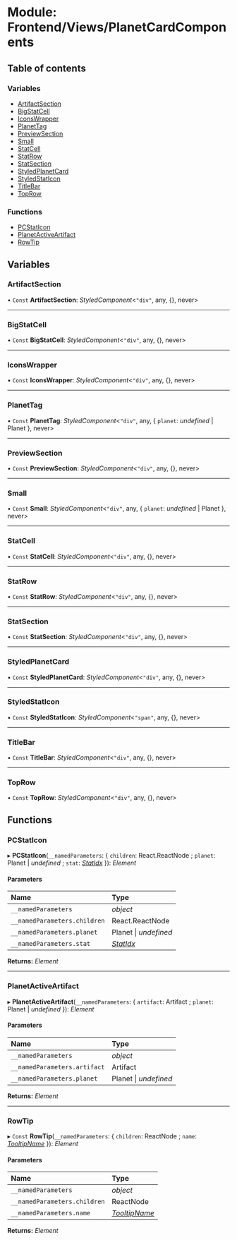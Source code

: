 # Module: Frontend/Views/PlanetCardComponents

## Table of contents

### Variables

- [ArtifactSection](frontend_views_planetcardcomponents.md#artifactsection)
- [BigStatCell](frontend_views_planetcardcomponents.md#bigstatcell)
- [IconsWrapper](frontend_views_planetcardcomponents.md#iconswrapper)
- [PlanetTag](frontend_views_planetcardcomponents.md#planettag)
- [PreviewSection](frontend_views_planetcardcomponents.md#previewsection)
- [Small](frontend_views_planetcardcomponents.md#small)
- [StatCell](frontend_views_planetcardcomponents.md#statcell)
- [StatRow](frontend_views_planetcardcomponents.md#statrow)
- [StatSection](frontend_views_planetcardcomponents.md#statsection)
- [StyledPlanetCard](frontend_views_planetcardcomponents.md#styledplanetcard)
- [StyledStatIcon](frontend_views_planetcardcomponents.md#styledstaticon)
- [TitleBar](frontend_views_planetcardcomponents.md#titlebar)
- [TopRow](frontend_views_planetcardcomponents.md#toprow)

### Functions

- [PCStatIcon](frontend_views_planetcardcomponents.md#pcstaticon)
- [PlanetActiveArtifact](frontend_views_planetcardcomponents.md#planetactiveartifact)
- [RowTip](frontend_views_planetcardcomponents.md#rowtip)

## Variables

### ArtifactSection

• `Const` **ArtifactSection**: _StyledComponent_<`"div"`, any, {}, never\>

---

### BigStatCell

• `Const` **BigStatCell**: _StyledComponent_<`"div"`, any, {}, never\>

---

### IconsWrapper

• `Const` **IconsWrapper**: _StyledComponent_<`"div"`, any, {}, never\>

---

### PlanetTag

• `Const` **PlanetTag**: _StyledComponent_<`"div"`, any, { `planet`: _undefined_ \| Planet }, never\>

---

### PreviewSection

• `Const` **PreviewSection**: _StyledComponent_<`"div"`, any, {}, never\>

---

### Small

• `Const` **Small**: _StyledComponent_<`"div"`, any, { `planet`: _undefined_ \| Planet }, never\>

---

### StatCell

• `Const` **StatCell**: _StyledComponent_<`"div"`, any, {}, never\>

---

### StatRow

• `Const` **StatRow**: _StyledComponent_<`"div"`, any, {}, never\>

---

### StatSection

• `Const` **StatSection**: _StyledComponent_<`"div"`, any, {}, never\>

---

### StyledPlanetCard

• `Const` **StyledPlanetCard**: _StyledComponent_<`"div"`, any, {}, never\>

---

### StyledStatIcon

• `Const` **StyledStatIcon**: _StyledComponent_<`"span"`, any, {}, never\>

---

### TitleBar

• `Const` **TitleBar**: _StyledComponent_<`"div"`, any, {}, never\>

---

### TopRow

• `Const` **TopRow**: _StyledComponent_<`"div"`, any, {}, never\>

## Functions

### PCStatIcon

▸ **PCStatIcon**(`__namedParameters`: { `children`: React.ReactNode ; `planet`: Planet \| _undefined_ ; `stat`: [_StatIdx_](../enums/_types_global_globaltypes.statidx.md) }): _Element_

#### Parameters

| Name                         | Type                                                       |
| :--------------------------- | :--------------------------------------------------------- |
| `__namedParameters`          | _object_                                                   |
| `__namedParameters.children` | React.ReactNode                                            |
| `__namedParameters.planet`   | Planet \| _undefined_                                      |
| `__namedParameters.stat`     | [_StatIdx_](../enums/_types_global_globaltypes.statidx.md) |

**Returns:** _Element_

---

### PlanetActiveArtifact

▸ **PlanetActiveArtifact**(`__namedParameters`: { `artifact`: Artifact ; `planet`: Planet \| _undefined_ }): _Element_

#### Parameters

| Name                         | Type                  |
| :--------------------------- | :-------------------- |
| `__namedParameters`          | _object_              |
| `__namedParameters.artifact` | Artifact              |
| `__namedParameters.planet`   | Planet \| _undefined_ |

**Returns:** _Element_

---

### RowTip

▸ `Const` **RowTip**(`__namedParameters`: { `children`: ReactNode ; `name`: [_TooltipName_](../enums/frontend_game_windowmanager.tooltipname.md) }): _Element_

#### Parameters

| Name                         | Type                                                                 |
| :--------------------------- | :------------------------------------------------------------------- |
| `__namedParameters`          | _object_                                                             |
| `__namedParameters.children` | ReactNode                                                            |
| `__namedParameters.name`     | [_TooltipName_](../enums/frontend_game_windowmanager.tooltipname.md) |

**Returns:** _Element_
